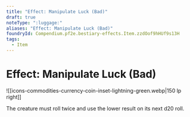 ```yaml
---
title: "Effect: Manipulate Luck (Bad)"
draft: true
noteType: ":luggage:"
aliases: "Effect: Manipulate Luck (Bad)"
foundryId: Compendium.pf2e.bestiary-effects.Item.zzdOof9hHUf9s13H
tags:
  - Item
---
```


# Effect: Manipulate Luck (Bad)
![[icons-commodities-currency-coin-inset-lightning-green.webp|150 lp right]]

The creature must roll twice and use the lower result on its next d20 roll.
